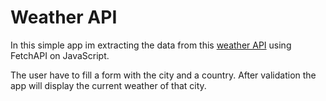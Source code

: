 # Weather API
In this simple app im extracting the data from this [weather API](https://openweathermap.org/) using FetchAPI on JavaScript.

The user have to fill a form with the city and a country. After validation the app will display the current weather
of that city.
